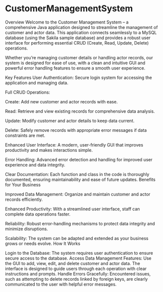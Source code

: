 # CustomerManagementSystem
Overview
Welcome to the Customer Management System – a comprehensive Java application designed to streamline the management of customer and actor data. This application connects seamlessly to a MySQL database (using the Sakila sample database) and provides a robust user interface for performing essential CRUD (Create, Read, Update, Delete) operations.

Whether you’re managing customer details or handling actor records, our system is designed for ease of use, with a clean and intuitive GUI and powerful error handling features to ensure a smooth user experience.

Key Features
User Authentication: Secure login system for accessing the application and managing data.

Full CRUD Operations:

Create: Add new customer and actor records with ease.

Read: Retrieve and view existing records for comprehensive data analysis.

Update: Modify customer and actor details to keep data current.

Delete: Safely remove records with appropriate error messages if data constraints are met.

Enhanced User Interface: A modern, user-friendly GUI that improves productivity and makes interactions simple.

Error Handling: Advanced error detection and handling for improved user experience and data integrity.

Clear Documentation: Each function and class in the code is thoroughly documented, ensuring maintainability and ease of future updates.
Benefits for Your Business

Improved Data Management: Organize and maintain customer and actor records efficiently.

Enhanced Productivity: With a streamlined user interface, staff can complete data operations faster.

Reliability: Robust error-handling mechanisms to protect data integrity and minimize disruptions.

Scalability: The system can be adapted and extended as your business grows or needs evolve.
How It Works

Login to the Database: The system requires user authentication to ensure secure access to the database.
Access Data Management Features:
Use the GUI to add, view, edit, and delete customer and actor data.
The interface is designed to guide users through each operation with clear instructions and prompts.
Handle Errors Gracefully: Encountered issues, such as attempting to delete records linked by foreign keys, are clearly communicated to the user with helpful error messages.
